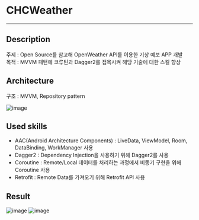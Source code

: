 # CHCWeather
<hr/>

## Description
주제 : Open Source를 참고해 OpenWeather API를 이용한 기상 예보 APP 개발   
목적 : MVVM 패턴에 코루틴과 Dagger2를 접목시켜 해당 기술에 대한 스킬 향상 

## Architecture

구조 : MVVM, Repository pattern


![image](https://user-images.githubusercontent.com/49948533/198835641-b8ee80ca-fc13-46de-a31f-952f0ac9c679.png)




## Used skills
* AAC(Android Architecture Components) : LiveData, ViewModel, Room, DataBinding, WorkManager 사용
* Dagger2 : Dependency Injection을 사용하기 위해 Dagger2를 사용
* Coroutine : Remote/Local 데이터를 처리하는 과정에서 비동기 구현을 위해 Coroutine 사용
* Retrofit : Remote Data를 가져오기 위해 Retrofit API 사용

## Result
![image](https://user-images.githubusercontent.com/49948533/198836112-7d0b925a-d689-404f-8a80-a09a6cee57da.png)
![image](https://user-images.githubusercontent.com/49948533/198836128-51b71678-5334-4794-850d-d5bfb72c7e23.png)


